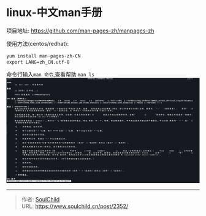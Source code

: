 # linux-中文man手册

<!--more-->
项目地址: https://github.com/man-pages-zh/manpages-zh

使用方法(centos/redhat):
```
yum install man-pages-zh-CN
export LANG=zh_CN.utf-8
```
命令行输入`man 命令`,查看帮助
`man ls`
![09290-go66pces8p7.png](images/1087966495.png "1087966495")


---

> 作者: [SoulChild](https://www.soulchild.cn)  
> URL: https://www.soulchild.cn/post/2352/  

